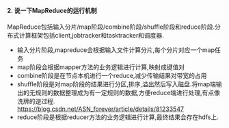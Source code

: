 
#### 2. 说一下MapReduce的运行机制
MapReduce包括输入分片/map阶段/combine阶段/shuffle阶段和reduce阶段.分布式计算框架包括client,jobtracker和tasktracker和调度器.
* 输入分片阶段,mapreduce会根据输入文件计算分片,每个分片对应一个map任务
* map阶段会根据mapper方法的业务逻辑进行计算,映射成键值对
* combine阶段是在节点本机进行一个reduce,减少传输结果对带宽的占用
* shuffle阶段是对map阶段的结果进行分区,排序,溢出然后写入磁盘.将map端输出的无规则的数据整理成为有一定规则的数据,方便reduce端进行处理,有点像洗牌的逆过程.  https://blog.csdn.net/ASN_forever/article/details/81233547
* reduce阶段是根据reducer方法的业务逻辑进行计算,最终结果会存在hdfs上.
